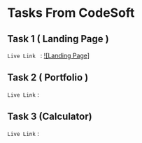 # Tasks From CodeSoft
## Task 1 ( Landing Page ) 
`Live Link ` : [![Landing Page]](https://fab-c14.github.io/landingpage/)
## Task 2 ( Portfolio )
`Live Link` : 
## Task 3  (Calculator)
`Live Link` : 
